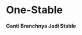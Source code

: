 # One-Stable
<strong>Ganti Branchnya Jadi Stable</strong>
<a href="github.com/davidpangrib001" img src="https://www6.flamingtext.com/net-fu/proxy_form.cgi?&imageoutput=true&script=sketch-name&doScale=true&scaleWidth=1200&scaleHeight=800&fontsize=155&fillTextType=1&fillTextPattern=Warning&text=No%20Page%20Found%20:/" alt="One Botz"/>

